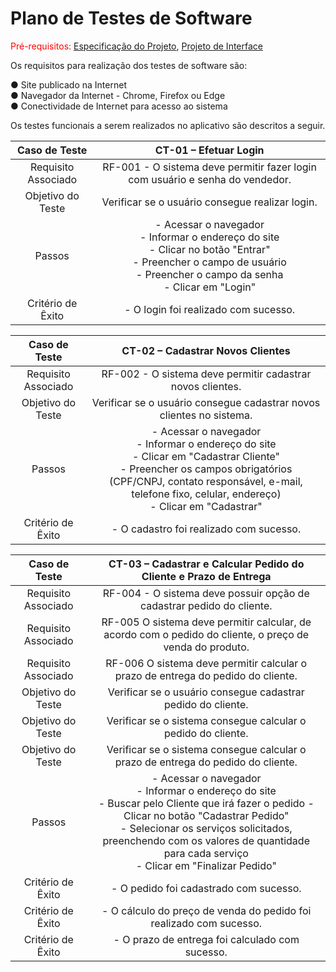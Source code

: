 # Plano de Testes de Software

<span style="color:red">Pré-requisitos: <a href="2-Especificação do Projeto.md"> Especificação do Projeto</a></span>, <a href="3-Projeto de Interface.md"> Projeto de Interface</a>

Os requisitos para realização dos testes de software são:     

●	Site publicado na Internet   
●	Navegador da Internet - Chrome, Firefox ou Edge   
●	Conectividade de Internet para acesso ao sistema  

Os testes funcionais a serem realizados no aplicativo são descritos a seguir.



| **Caso de Teste** 	| **CT-01 – Efetuar Login**	|
|:---:	|:---:	|
|Requisito Associado | RF-001	- O sistema deve permitir fazer login com usuário e senha do vendedor. |
| Objetivo do Teste 	| Verificar se o usuário consegue realizar login. |
| Passos 	| - Acessar o navegador <br> - Informar o endereço do site <br> - Clicar no botão "Entrar" <br> - Preencher o campo de usuário <br> - Preencher o campo da senha <br> - Clicar em "Login" |
|Critério de Êxito | - O login foi realizado com sucesso. |    


 
| **Caso de Teste** 	| **CT-02 – Cadastrar Novos Clientes** 	|
|:---:	|:---:	|
|	Requisito Associado 	| RF-002 - O sistema deve permitir cadastrar novos clientes. |
| Objetivo do Teste 	| Verificar se o usuário consegue cadastrar novos clientes no sistema. |
| Passos 	| - Acessar o navegador <br> - Informar o endereço do site <br> - Clicar em "Cadastrar Cliente" <br> - Preencher os campos obrigatórios (CPF/CNPJ, contato responsável, e-mail, telefone fixo, celular, endereço) <br> - Clicar em "Cadastrar" |
|Critério de Êxito | - O cadastro foi realizado com sucesso. |     



| **Caso de Teste** 	| **CT-03 – Cadastrar e Calcular Pedido do Cliente e Prazo de Entrega**	|
|:---:	|:---:	|
|Requisito Associado | RF-004	- O sistema deve possuir opção de cadastrar pedido do cliente.|  
|Requisito Associado | RF-005 O sistema deve permitir calcular, de acordo com o pedido do cliente, o preço de venda do produto.|   
|Requisito Associado | RF-006 O sistema deve permitir calcular o prazo de entrega do pedido do cliente.|
| Objetivo do Teste 	| Verificar se o usuário consegue cadastrar pedido do cliente. |
| Objetivo do Teste 	| Verificar se o sistema consegue calcular o pedido do cliente. |
| Objetivo do Teste 	| Verificar se o sistema consegue calcular o prazo de entrega do pedido do cliente. |
| Passos 	| - Acessar o navegador <br> - Informar o endereço do site <br> - Buscar pelo Cliente que irá fazer o pedido - Clicar no botão "Cadastrar Pedido" <br> - Selecionar os serviços solicitados, preenchendo com os valores de quantidade para cada serviço <br> - Clicar em "Finalizar Pedido" |
|Critério de Êxito | - O pedido foi cadastrado com sucesso. |   
|Critério de Êxito | - O cálculo do preço de venda do pedido foi realizado com sucesso. |
|Critério de Êxito | - O prazo de entrega foi calculado com sucesso. |
 

 
